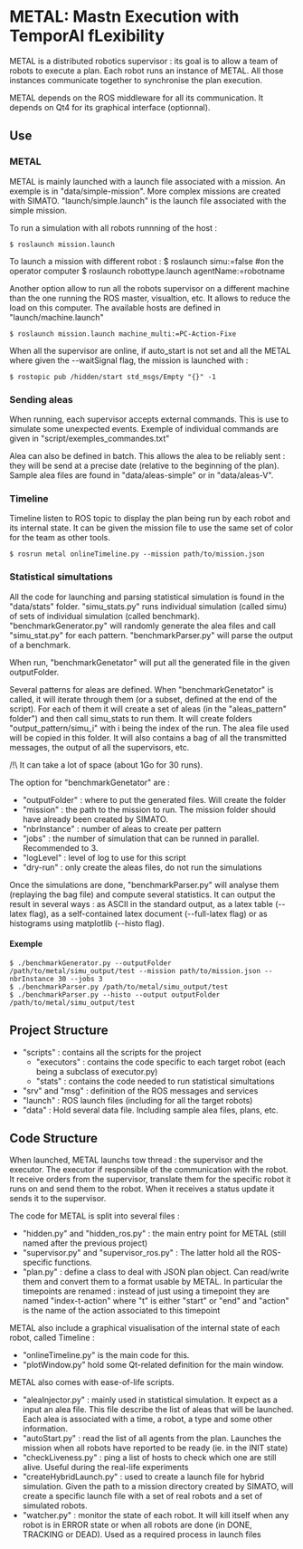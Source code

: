 # METAL: Mastn Execution with TemporAl fLexibility

METAL is a distributed robotics supervisor : its goal is to allow a team of robots to execute a plan. Each robot runs an instance of METAL. All those instances communicate together to synchronise the plan execution.

METAL depends on the ROS middleware for all its communication. It depends on Qt4 for its graphical interface (optionnal).

## Use

### METAL

METAL is mainly launched with a launch file associated with a mission. An exemple is in "data/simple-mission". More complex missions are created with SIMATO. "launch/simple.launch" is the launch file associated with the simple mission.

To run a simulation with all robots runnning of the host :

    $ roslaunch mission.launch

To launch a mission with different robot :
    $ roslaunch simu:=false #on the operator computer
    $ roslaunch robottype.launch agentName:=robotname

Another option allow to run all the robots supervisor on a different machine than the one running the ROS master, visualtion, etc. It allows to reduce the load on this computer. The available hosts are defined in "launch/machine.launch"

    $ roslaunch mission.launch machine_multi:=PC-Action-Fixe

When all the supervisor are online, if auto_start is not set and all the METAL where given the --waitSignal flag, the mission is launched with :

    $ rostopic pub /hidden/start std_msgs/Empty "{}" -1


### Sending aleas

When running, each supervisor accepts external commands. This is use to simulate some unexpected events. Exemple of individual commands are given in "script/exemples_commandes.txt"

Alea can also be defined in batch. This allows the alea to be reliably sent : they will be send at a precise date (relative to the beginning of the plan). Sample alea files are found in "data/aleas-simple" or in "data/aleas-V".

### Timeline

Timeline listen to ROS topic to display the plan being run by each robot and its internal state. It can be given the mission file to use the same set of color for the team as other tools.

    $ rosrun metal onlineTimeline.py --mission path/to/mission.json

### Statistical simultations

All the code for launching and parsing statistical simulation is found in the "data/stats" folder. "simu_stats.py" runs individual simulation (called simu) of sets of individual simulation (called benchmark). "benchmarkGenerator.py" will randomly generate the alea files and call "simu_stat.py" for each pattern. "benchmarkParser.py" will parse the output of a benchmark.

When run, "benchmarkGenetator" will put all the generated file in the given outputFolder.

Several patterns for aleas are defined. When "benchmarkGenetator" is called, it will iterate through them (or a subset, defined at the end of the script). For each of them it will create a set of aleas (in the "aleas_pattern" folder") and then call simu_stats to run them. It will create folders "output_pattern/simu_i" with i being the index of the run. The alea file used will be copied in this folder. It will also contains a bag of all the transmitted messages, the output of all the supervisors, etc. 

/!\ It can take a lot of space (about 1Go for 30 runs).

The option for "benchmarkGenetator" are :

* "outputFolder" : where to put the generated files. Will create the folder
* "mission" : the path to the mission to run. The mission folder should have already been created by SIMATO.
* "nbrInstance" : number of aleas to create per pattern
* "jobs" : the number of simulation that can be runned in parallel. Recommended to 3.
* "logLevel" : level of log to use for this script
* "dry-run" : only create the aleas files, do not run the simulations

Once the simulations are done, "benchmarkParser.py" will analyse them (replaying the bag file) and compute several statistics. It can output the result in several ways : as ASCII in the standard output, as a latex table (--latex flag), as a self-contained latex document (--full-latex flag) or as histograms using matplotlib (--histo flag).

#### Exemple

    $ ./benchmarkGenerator.py --outputFolder /path/to/metal/simu_output/test --mission path/to/mission.json --nbrInstance 30 --jobs 3
    $ ./benchmarkParser.py /path/to/metal/simu_output/test
    $ ./benchmarkParser.py --histo --output outputFolder /path/to/metal/simu_output/test

## Project Structure

* "scripts" : contains all the scripts for the project
    * "executors" : contains the code specific to each target robot (each being a subclass of executor.py)
    * "stats" : contains the code needed to run statistical simultations
* "srv" and "msg" : definition of the ROS messages and services
* "launch" : ROS launch files (including for all the target robots)
* "data" : Hold several data file. Including sample alea files, plans, etc.

## Code Structure

When launched, METAL launchs tow thread : the supervisor and the executor. The executor if responsible of the communication with the robot. It receive orders from the supervisor, translate them for the specific robot it runs on and send them to the robot. When it receives a status update it sends it to the supervisor.

The code for METAL is split into several files :

* "hidden.py" and "hidden_ros.py" : the main entry point for METAL (still named after the previous project)
* "supervisor.py" and "supervisor_ros.py" : The latter hold all the ROS-specific functions.
* "plan.py" : define a class to deal with JSON plan object. Can read/write them and convert them to a format usable by METAL. In particular the timepoints are renamed : instead of just using a timepoint they are named "index-t-action" where "t" is either "start" or "end" and "action" is the name of the action associated to this timepoint

METAL also include a graphical visualisation of the internal state of each robot, called Timeline :

* "onlineTimeline.py" is the main code for this.
* "plotWindow.py" hold some Qt-related definition for the main window.

METAL also comes with ease-of-life scripts.

* "aleaInjector.py" : mainly used in statistical simulation. It expect as a input an alea file. This file describe the list of aleas that will be launched. Each alea is associated with a time, a robot, a type and some other information.
* "autoStart.py" : read the list of all agents from the plan. Launches the mission when all robots have reported to be ready (ie. in the INIT state)
* "checkLiveness.py" : ping a list of hosts to check which one are still alive. Useful during the real-life experiments
* "createHybridLaunch.py" : used to create a launch file for hybrid simulation. Given the path to a mission directory created by SIMATO, will create a specific launch file with a set of real robots and a set of simulated robots.
* "watcher.py" : monitor the state of each robot. It will kill itself when any robot is in ERROR state or when all robots are done (in DONE, TRACKING or DEAD). Used as a required process in launch files